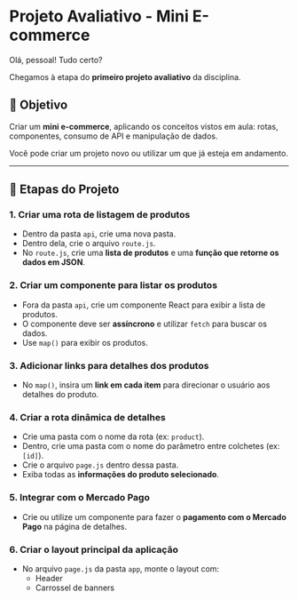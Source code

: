 # Projeto Avaliativo - Mini E-commerce

Olá, pessoal! Tudo certo?

Chegamos à etapa do **primeiro projeto avaliativo** da disciplina.

## 🎯 Objetivo
Criar um **mini e-commerce**, aplicando os conceitos vistos em aula: rotas, componentes, consumo de API e manipulação de dados.

Você pode criar um projeto novo ou utilizar um que já esteja em andamento.

---

## 🚀 Etapas do Projeto

### 1. Criar uma rota de listagem de produtos
- Dentro da pasta `api`, crie uma nova pasta.
- Dentro dela, crie o arquivo `route.js`.
- No `route.js`, crie uma **lista de produtos** e uma **função que retorne os dados em JSON**.

### 2. Criar um componente para listar os produtos
- Fora da pasta `api`, crie um componente React para exibir a lista de produtos.
- O componente deve ser **assíncrono** e utilizar `fetch` para buscar os dados.
- Use `map()` para exibir os produtos.

### 3. Adicionar links para detalhes dos produtos
- No `map()`, insira um **link em cada item** para direcionar o usuário aos detalhes do produto.

### 4. Criar a rota dinâmica de detalhes
- Crie uma pasta com o nome da rota (ex: `product`).
- Dentro, crie uma pasta com o nome do parâmetro entre colchetes (ex: `[id]`).
- Crie o arquivo `page.js` dentro dessa pasta.
- Exiba todas as **informações do produto selecionado**.

### 5. Integrar com o Mercado Pago
- Crie ou utilize um componente para fazer o **pagamento com o Mercado Pago** na página de detalhes.

### 6. Criar o layout principal da aplicação
- No arquivo `page.js` da pasta `app`, monte o layout com:
  - Header
  - Carrossel de banners
